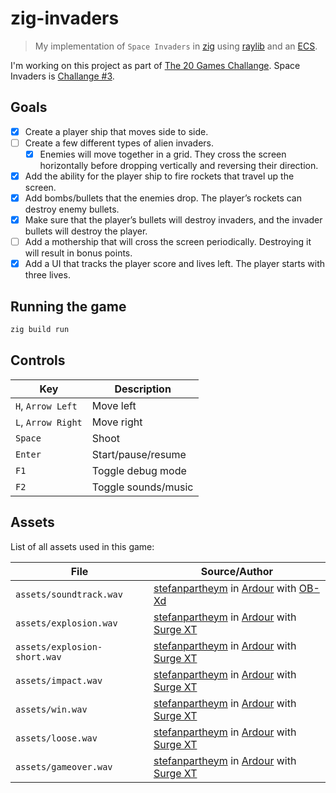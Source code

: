 # zig-invaders

> My implementation of `Space Invaders` in [zig](https://ziglang.org/) using [raylib](https://github.com/Not-Nik/raylib-zig) and an [ECS](https://github.com/prime31/zig-ecs).

I'm working on this project as part of [The 20 Games Challange](https://20_games_challenge.gitlab.io/). Space Invaders is [Challange #3](https://20_games_challenge.gitlab.io/challenge/#3).

## Goals

- [x] Create a player ship that moves side to side.
- [ ] Create a few different types of alien invaders.
  - [x] Enemies will move together in a grid. They cross the screen horizontally before dropping vertically and reversing their direction.
- [x] Add the ability for the player ship to fire rockets that travel up the screen.
- [x] Add bombs/bullets that the enemies drop. The player’s rockets can destroy enemy bullets.
- [x] Make sure that the player’s bullets will destroy invaders, and the invader bullets will destroy the player.
- [ ] Add a mothership that will cross the screen periodically. Destroying it will result in bonus points.
- [x] Add a UI that tracks the player score and lives left. The player starts with three lives.

## Running the game

```sh
zig build run
```

## Controls

| Key                | Description         |
| ------------------ | ------------------- |
| `H`, `Arrow Left`  | Move left           |
| `L`, `Arrow Right` | Move right          |
| `Space`            | Shoot               |
| `Enter`            | Start/pause/resume  |
| `F1`               | Toggle debug mode   |
| `F2`               | Toggle sounds/music |

## Assets

List of all assets used in this game:

| File                         | Source/Author                                                                                                                              |
| ---------------------------- | ------------------------------------------------------------------------------------------------------------------------------------------ |
| `assets/soundtrack.wav`      | [stefanpartheym](https://github.com/stefanpartheym) in [Ardour](https://ardour.org/) with [OB-Xd](https://www.discodsp.com/obxd/)          |
| `assets/explosion.wav`       | [stefanpartheym](https://github.com/stefanpartheym) in [Ardour](https://ardour.org/) with [Surge XT](https://surge-synthesizer.github.io/) |
| `assets/explosion-short.wav` | [stefanpartheym](https://github.com/stefanpartheym) in [Ardour](https://ardour.org/) with [Surge XT](https://surge-synthesizer.github.io/) |
| `assets/impact.wav`          | [stefanpartheym](https://github.com/stefanpartheym) in [Ardour](https://ardour.org/) with [Surge XT](https://surge-synthesizer.github.io/) |
| `assets/win.wav`             | [stefanpartheym](https://github.com/stefanpartheym) in [Ardour](https://ardour.org/) with [Surge XT](https://surge-synthesizer.github.io/) |
| `assets/loose.wav`           | [stefanpartheym](https://github.com/stefanpartheym) in [Ardour](https://ardour.org/) with [Surge XT](https://surge-synthesizer.github.io/) |
| `assets/gameover.wav`        | [stefanpartheym](https://github.com/stefanpartheym) in [Ardour](https://ardour.org/) with [Surge XT](https://surge-synthesizer.github.io/) |
